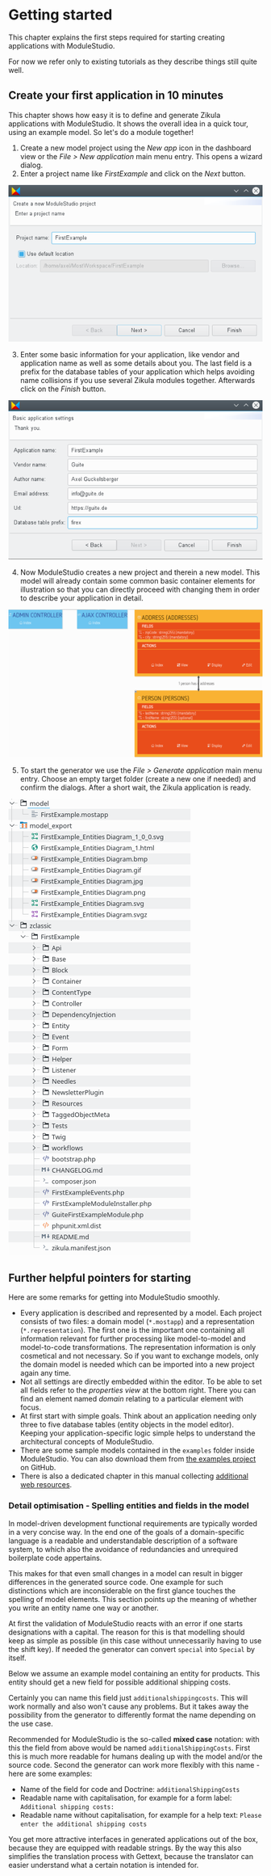 # Getting started

This chapter explains the first steps required for starting creating applications with ModuleStudio.

For now we refer only to existing tutorials as they describe things still quite well.

## Create your first application in 10 minutes

This chapter shows how easy it is to define and generate Zikula applications with ModuleStudio. It shows the overall idea in a quick tour, using an example model. So let's do a module together!

1. Create a new model project using the *New app* icon in the dashboard view or the *File > New application* main menu entry. This opens a wizard dialog.
2. Enter a project name like *FirstExample* and click on the *Next* button.

![Create a new model project](images/tour_newproject.png "Create a new model project")

3. Enter some basic information for your application, like vendor and application name as well as some details about you. The last field is a prefix for the database tables of your application which helps avoiding name collisions if you use several Zikula modules together. Afterwards click on the *Finish* button.

![Enter basic application settings](images/tour_application_settings.png "Enter basic application settings")

4. Now ModuleStudio creates a new project and therein a new model. This model will already contain some common basic container elements for illustration so that you can directly proceed with changing them in order to describe your application in detail.

![The initial model](images/tour_initial_model.png "The initial model")

5. To start the generator we use the *File > Generate application* main menu entry. Choose an empty target folder (create a new one if needed) and confirm the dialogs. After a short wait, the Zikula application is ready.

![Generated artifacts](images/tour_generation_results.png "Generated artifacts")

## Further helpful pointers for starting

Here are some remarks for getting into ModuleStudio smoothly.

* Every application is described and represented by a model. Each project consists of two files: a domain model (`*.mostapp`) and a representation (`*.representation`). The first one is the important one containing all information relevant for further processing like model-to-model and model-to-code transformations. The representation information is only cosmetical and not necessary. So if you want to exchange models, only the domain model is needed which can be imported into a new project again any time.
* Not all settings are directly embedded within the editor. To be able to set all fields refer to the *properties view* at the bottom right. There you can find an element named *domain* relating to a particular element with focus.
* At first start with simple goals. Think about an application needing only three to five database tables (entity objects in the model editor). Keeping your application-specific logic simple helps to understand the architectural concepts of ModuleStudio.
* There are some sample models contained in the `examples` folder inside ModuleStudio. You can also download them from [the examples project](https://github.com/Guite/MostExamples) on GitHub.
* There is also a dedicated chapter in this manual collecting [additional web resources](89-WebResources.md#web-resources).

### Detail optimisation - Spelling entities and fields in the model

In model-driven development functional requirements are typically worded in a very concise way. In the end one of the goals of a domain-specific language is a readable and understandable description of a software system, to which also the avoidance of redundancies and unrequired boilerplate code appertains.

This makes for that even small changes in a model can result in bigger differences in the generated source code. One example for such distinctions which are inconsiderable on the first glance touches the spelling of model elements. This section points up the meaning of whether you write an entity name one way or another.

At first the validation of ModuleStudio reacts with an error if one starts designations with a capital. The reason for this is that modelling should keep as simple as possible (in this case without unnecessarily having to use the shift key). If needed the generator can convert `special` into `Special` by itself.

Below we assume an example model containing an entity for products. This entity should get a new field for possible additional shipping costs.

Certainly you can name this field just `additionalshippingcosts`. This will work normally and also won't cause any problems. But it takes away the possibility from the generator to differently format the name depending on the use case.

Recommended for ModuleStudio is the so-called **mixed case** notation: with this the field from above would be named `additionalShippingCosts`. First this is much more readable for humans dealing up with the model and/or the source code. Second the generator can work more flexibly with this name - here are some examples:

* Name of the field for code and Doctrine: `additionalShippingCosts`
* Readable name with capitalisation, for example for a form label: `Additional shipping costs:`
* Readable name without capitalisation, for example for a help text: `Please enter the additional shipping costs`

You get more attractive interfaces in generated applications out of the box, because they are equipped with readable strings. By the way this also simplifies the translation process with Gettext, because the translator can easier understand what a certain notation is intended for.
